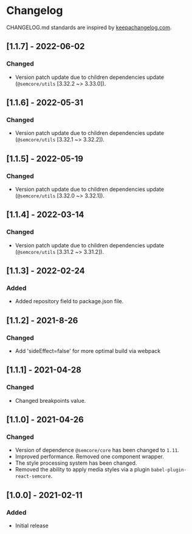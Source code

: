 # Changelog

CHANGELOG.md standards are inspired by [keepachangelog.com](https://keepachangelog.com/en/1.0.0/).

## [1.1.7] - 2022-06-02

### Changed

- Version patch update due to children dependencies update (`@semcore/utils` [3.32.2 ~> 3.33.0]).

## [1.1.6] - 2022-05-31

### Changed

- Version patch update due to children dependencies update (`@semcore/utils` [3.32.1 ~> 3.32.2]).

## [1.1.5] - 2022-05-19

### Changed

- Version patch update due to children dependencies update (`@semcore/utils` [3.32.0 ~> 3.32.1]).

## [1.1.4] - 2022-03-14

### Changed

- Version patch update due to children dependencies update (`@semcore/utils` [3.31.2 ~> 3.31.2]).

## [1.1.3] - 2022-02-24

### Added

- Added repository field to package.json file.

## [1.1.2] - 2021-8-26

### Changed

- Add 'sideEffect=false' for more optimal build via webpack

## [1.1.1] - 2021-04-28

### Changed

- Changed breakpoints value.

## [1.1.0] - 2021-04-26

### Changed

- Version of dependence `@semcore/core` has been changed to `1.11`.
- Improved performance. Removed one component wrapper.
- The style processing system has been changed.
- Removed the ability to apply media styles via a plugin `babel-plugin-react-semcore`.

## [1.0.0] - 2021-02-11

### Added

- Initial release
